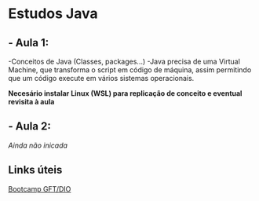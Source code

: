 # Estudos Java

## - Aula 1:

-Conceitos de Java (Classes, packages...)
-Java precisa de uma Virtual Machine, que transforma o script em código de máquina, assim permitindo que um código execute em vários sistemas operacionais.

**Necesário instalar Linux (WSL) para replicação de conceito e eventual revisita à aula** 

## - Aula 2:
*Ainda não inicada*


## Links úteis
[Bootcamp GFT/DIO](https://web.dio.me/track/gft-start-3-java?tab=path)
